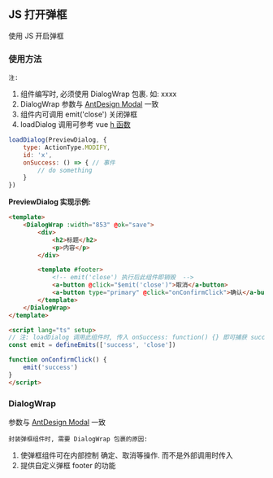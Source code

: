 ## JS 打开弹框

使用 JS 开启弹框

### 使用方法

`注:`

1. 组件编写时, 必须使用 DialogWrap 包裹. 如: <DialogWrap>xxxx</DialogWrap>
2. DialogWrap 参数与 [AntDesign Modal](https://www.antdv.com/components/modal-cn) 一致
3. 组件内可调用 emit('close') 关闭弹框
4. loadDialog 调用可参考 vue [h 函数](https://cn.vuejs.org/api/render-function.html#h)

```js
loadDialog(PreviewDialog, {
    type: ActionType.MODIFY,
    id: 'x',
    onSuccess: () => { // 事件
        // do something
    }
})
```

**PreviewDialog 实现示例:**

```html
<template>
    <DialogWrap :width="853" @ok="save">
        <div>
            <h2>标题</h2>
            <p>内容</p>
        </div>

        <template #footer>
            <!-- emit('close') 执行后此组件即销毁  -->
            <a-button @click="$emit('close')">取消</a-button>
            <a-button type="primary" @click="onConfirmClick">确认</a-button>
        </template>
    </DialogWrap>
</template>

<script lang="ts" setup>
// 注: loadDialog 调用此组件时, 传入 onSuccess: function() {} 即可捕获 success 事件
const emit = defineEmits(['success', 'close'])

function onConfirmClick() {
    emit('success')
}
</script>
```

### DialogWrap

参数与 [AntDesign Modal](https://www.antdv.com/components/modal-cn) 一致

`封装弹框组件时, 需要 DialogWrap 包裹的原因:`

1. 使弹框组件可在内部控制 确定、取消等操作. 而不是外部调用时传入
2. 提供自定义弹框 footer 的功能
